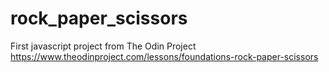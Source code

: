 # rock_paper_scissors
First javascript project from The Odin Project https://www.theodinproject.com/lessons/foundations-rock-paper-scissors
